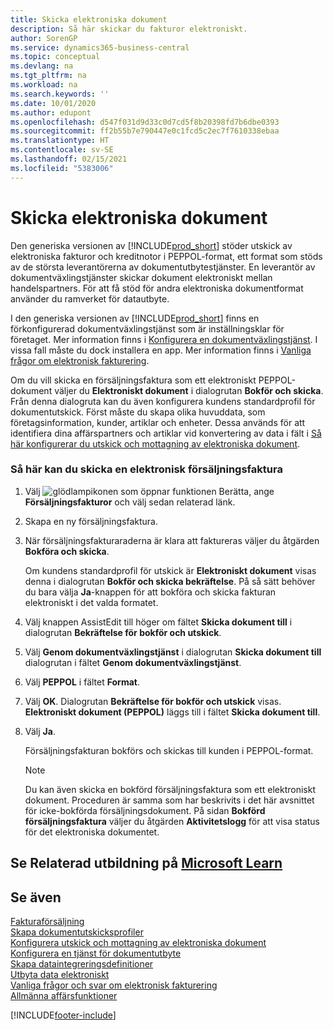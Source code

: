 ```yaml
---
title: Skicka elektroniska dokument
description: Så här skickar du fakturor elektroniskt.
author: SorenGP
ms.service: dynamics365-business-central
ms.topic: conceptual
ms.devlang: na
ms.tgt_pltfrm: na
ms.workload: na
ms.search.keywords: ''
ms.date: 10/01/2020
ms.author: edupont
ms.openlocfilehash: d547f031d9d33c0d7cd5f8b20398fd7b6dbe0393
ms.sourcegitcommit: ff2b55b7e790447e0c1fcd5c2ec7f7610338ebaa
ms.translationtype: HT
ms.contentlocale: sv-SE
ms.lasthandoff: 02/15/2021
ms.locfileid: "5383006"
---
```

# <a name="send-electronic-documents"></a>Skicka elektroniska dokument

Den generiska versionen av [!INCLUDE[prod_short](includes/prod_short.md)] stöder utskick av elektroniska fakturor och kreditnotor i PEPPOL-format, ett format som stöds av de största leverantörerna av dokumentutbytestjänster. En leverantör av dokumentväxlingstjänster skickar dokument elektroniskt mellan handelspartners. För att få stöd för andra elektroniska dokumentformat använder du ramverket för datautbyte.  

 I den generiska versionen av [!INCLUDE[prod_short](includes/prod_short.md)] finns en förkonfigurerad dokumentväxlingstjänst som är inställningsklar för företaget. Mer information finns i [Konfigurera en dokumentväxlingstjänst](across-how-to-set-up-a-document-exchange-service.md). I vissa fall måste du dock installera en app. Mer information finns i [Vanliga frågor om elektronisk fakturering](faq-electronic-invoicing.yml).  

 Om du vill skicka en försäljningsfaktura som ett elektroniskt PEPPOL-dokument väljer du **Elektroniskt dokument** i dialogrutan **Bokför och skicka**. Från denna dialogruta kan du även konfigurera kundens standardprofil för dokumentutskick. Först måste du skapa olika huvuddata, som företagsinformation, kunder, artiklar och enheter. Dessa används för att identifiera dina affärspartners och artiklar vid konvertering av data i fält i [Så här konfigurerar du utskick och mottagning av elektroniska dokument](across-how-to-set-up-electronic-document-sending-and-receiving.md).  

### <a name="to-send-an-electronic-sales-invoice"></a>Så här kan du skicka en elektronisk försäljningsfaktura

1. Välj ![glödlampikonen som öppnar funktionen Berätta](media/ui-search/search_small.png "Berätta för mig vad du vill göra"), ange **Försäljningsfakturor** och välj sedan relaterad länk.  

2. Skapa en ny försäljningsfaktura.  

3. När försäljningsfakturaraderna är klara att faktureras väljer du åtgärden **Bokföra och skicka**.  

     Om kundens standardprofil för utskick är **Elektroniskt dokument** visas denna i dialogrutan **Bokför och skicka bekräftelse**. På så sätt behöver du bara välja **Ja**-knappen för att bokföra och skicka fakturan elektroniskt i det valda formatet.  

4. Välj knappen AssistEdit till höger om fältet **Skicka dokument till** i dialogrutan **Bekräftelse för bokför och utskick**.  

5. Välj **Genom dokumentväxlingstjänst** i dialogrutan **Skicka dokument till** dialogrutan i fältet **Genom dokumentväxlingstjänst**.  

6. Välj **PEPPOL** i fältet **Format**.  

7. Välj **OK**. Dialogrutan **Bekräftelse för bokför och utskick** visas. **Elektroniskt dokument (PEPPOL)** läggs till i fältet **Skicka dokument till**.  

8. Välj **Ja**.  

     Försäljningsfakturan bokförs och skickas till kunden i PEPPOL-format.  

    > [!NOTE]  
    >  Du kan även skicka en bokförd försäljningsfaktura som ett elektroniskt dokument. Proceduren är samma som har beskrivits i det här avsnittet för icke-bokförda försäljningsdokument. På sidan **Bokförd försäljningsfaktura** väljer du åtgärden **Aktivitetslogg** för att visa status för det elektroniska dokumentet.  

## <a name="see-related-training-at-microsoft-learn"></a>Se Relaterad utbildning på [Microsoft Learn](/learn/modules/electronic-documents-dynamics-365-business-central/index)

## <a name="see-also"></a>Se även

[Fakturaförsäljning](sales-how-invoice-sales.md)  
[Skapa dokumentutskicksprofiler](sales-how-setup-document-send-profiles.md)  
[Konfigurera utskick och mottagning av elektroniska dokument](across-how-to-set-up-electronic-document-sending-and-receiving.md)  
[Konfigurera en tjänst för dokumentutbyte](across-how-to-set-up-a-document-exchange-service.md)  
[Skapa dataintegreringsdefinitioner](across-how-to-set-up-data-exchange-definitions.md)  
[Utbyta data elektroniskt](across-data-exchange.md)  
[Vanliga frågor och svar om elektronisk fakturering](faq-electronic-invoicing.yml)  
[Allmänna affärsfunktioner](ui-across-business-areas.md)  


[!INCLUDE[footer-include](includes/footer-banner.md)]